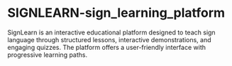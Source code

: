# SIGNLEARN-sign_learning_platform
SignLearn is an interactive educational platform designed to teach sign language through structured lessons, interactive demonstrations, and engaging quizzes. The platform offers a user-friendly interface with progressive learning paths.
